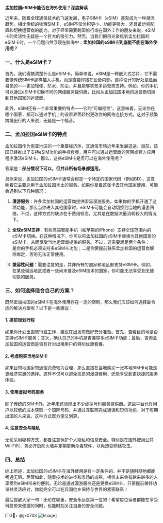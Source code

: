 **孟加拉国eSIM卡能否在海外使用？深度解读**

近年来，随着全球通信技术的飞速发展，电子SIM卡（eSIM）逐渐成为一种潮流趋势。相比传统的物理SIM卡，eSIM不仅体积更小、功能更强大，还具备远程配置和切换运营商的能力。对于经常需要跨国旅行或在国外工作的朋友来说，eSIM卡的灵活性无疑是一个巨大的吸引力。然而，当我们把目光聚焦到孟加拉国的eSIM卡时，一个问题自然浮现在脑海中：**孟加拉国的eSIM卡到底能不能在海外使用呢？**

### 一、什么是eSIM卡？

首先，我们得搞清楚什么是eSIM卡。简单来说，eSIM是一种嵌入式芯片，它不需要像传统SIM卡那样插入手机，而是直接焊接在设备内部。这种设计的好处是显而易见的——更加轻便、防水、防尘，并且能够实现多运营商支持。例如，你的手机可以通过eSIM卡切换不同的网络服务提供商，比如从孟加拉国本地的运营商切换到其他国家的运营商。

此外，eSIM还有一个非常重要的特点——它的“可编程性”。这意味着，无论你在哪个国家，都可以通过手机上的设置界面轻松更改你的网络连接方式。这对于频繁跨境出行的人来说，无疑是一个福音。

### 二、孟加拉国eSIM卡的特点

孟加拉国作为南亚地区的一个重要经济体，其通信市场近年来发展迅速。目前，该国已经推出了支持eSIM功能的手机套餐，用户可以通过运营商的官网或官方应用程序激活eSIM卡。那么，这些eSIM卡是否可以在海外使用呢？

答案是：**部分情况下可以，但并非所有场景都适用。**

具体来说，孟加拉国的eSIM卡通常会绑定一个特定的国家代码（例如BD），这意味着它主要适用于孟加拉国本土的服务。如果你拿着这张卡去其他国家使用，可能会遇到以下几种情况：

1. **漫游服务**：许多孟加拉国的运营商提供国际漫游服务。如果你的手机开通了这项功能，那么当你进入其他国家时，eSIM卡可能会自动切换到当地的漫游网络。不过，这种方式的缺点在于费用较高，尤其是在数据流量消耗较大的情况下。

2. **全球eSIM支持**：有些高端智能手机（如苹果的iPhone）支持全球范围内的eSIM卡切换。在这种情况下，你可以将孟加拉国的eSIM卡替换为其他国家的eSIM卡，从而享受当地运营商提供的服务。不过，这需要满足两个条件：一是你的手机必须支持多eSIM卡功能；二是你要提前联系孟加拉国的运营商解除绑定，否则无法正常使用。

3. **兼容性问题**：需要注意的是，并非所有的国家和地区都支持eSIM卡。例如，在某些偏远地区或者一些尚未普及eSIM技术的国家，你可能无法享受到无缝切换的服务。

### 三、如何选择适合自己的方案？

既然孟加拉国的eSIM卡在海外使用存在一定的限制，那么我们应该如何选择最合适的解决方案呢？以下是一些建议：

#### 1. 提前规划行程
如果你计划出国旅行或工作，建议在出发前做好充分准备。首先，查看目的地是否支持eSIM卡服务；其次，确认自己的手机是否兼容多eSIM卡功能；最后，咨询孟加拉国的运营商是否有针对出境用户的特别优惠套餐。

#### 2. 考虑购买当地SIM卡
如果目的地国家的通信资费较为合理，那么直接在当地购买一张本地SIM卡可能是更经济实惠的选择。这样不仅可以避免高昂的漫游费用，还能享受到更快捷的服务体验。

#### 3. 使用虚拟号码服务
除了传统的SIM卡外，近年来还涌现出不少虚拟号码服务提供商。这些平台允许用户以较低的成本获取一个国际号码，并通过互联网完成通话和短信功能。对于短期出国的人来说，这种方式既方便又划算。

#### 4. 注意安全与隐私
无论采用哪种方式，都要注意保护个人隐私和信息安全。特别是在国外使用公共Wi-Fi时，务必开启防火墙并定期更新杀毒软件，以免遭受网络攻击。

### 四、总结

综上所述，孟加拉国的eSIM卡在海外使用是有一定条件的，并不是随时随地都能畅通无阻。尽管如此，随着技术的进步和市场的成熟，相信未来会有越来越多的人享受到eSIM带来的便利。无论是通过漫游服务还是更换eSIM卡，只要提前做好功课并灵活应对，你就完全可以在异国他乡保持与世界的紧密联系！

最后提醒大家一句：无论在哪里，安全永远是第一位的！希望每位读者都能在享受科技带来便捷的同时，也能时刻关注自身的安全问题。

[TG💪+ @jx0703 ![Image](https://github.com/user-attachments/assets/dbca1d08-cadb-493c-b0ec-ad6f7a83f270)]